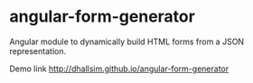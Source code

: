 angular-form-generator
======================

Angular module to dynamically build HTML forms from a JSON representation.

Demo link http://dhallsim.github.io/angular-form-generator
